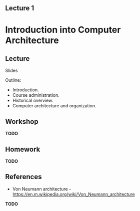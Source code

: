 Lecture 1
---

# Introduction into Computer Architecture

## Lecture

Slides

Outline:

* Introduction.
* Course administration.
* Historical overview.
* Computer architecture and organization.

## Workshop

__TODO__

## Homework

__TODO__

## References

* Von Neumann architecture - https://en.m.wikipedia.org/wiki/Von_Neumann_architecture

__TODO__
